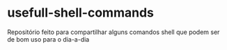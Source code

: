# usefull-shell-commands
Repositório feito para compartilhar alguns comandos shell que podem ser de bom uso para o dia-a-dia
